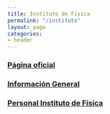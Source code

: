 ```yaml
---
title: Instituto de Física
permalink: "/instituto"
layout: page
categories:
- header
---
```

### [Página oficial](http://bit.ly/instituto-de-fisica)

### [Información General](files/general-info.html)

### [Personal Instituto de Física](personal/personal.html)



